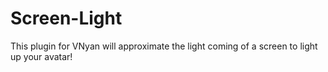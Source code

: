 # Screen-Light
This plugin for VNyan will approximate the light coming of a screen to light up your avatar!
